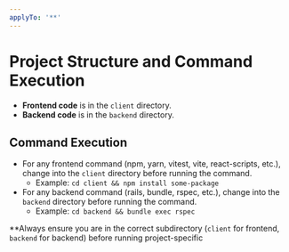 ```yaml
---
applyTo: '**'
---
```


# Project Structure and Command Execution

- **Frontend code** is in the `client` directory.
- **Backend code** is in the `backend` directory.

## Command Execution

- For any frontend command (npm, yarn, vitest, vite, react-scripts, etc.), change into the `client` directory before running the command.
  - Example: `cd client && npm install some-package`
- For any backend command (rails, bundle, rspec, etc.), change into the `backend` directory before running the command.
  - Example: `cd backend && bundle exec rspec`

**Always ensure you are in the correct subdirectory (`client` for frontend, `backend` for backend) before running project-specific
